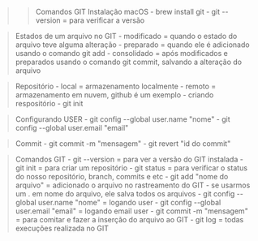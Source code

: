 >>Comandos GIT
>Instalação macOS
    - brew install git
    - git --version = para verificar a versão

>Estados de um arquivo no GIT
    - modificado = quando o estado do arquivo teve alguma alteração
    - preparado = quando ele é adicionado usando o comando git add
    - consolidado = após modificados e preparados usando o comando git commit, salvando a alteração do arquivo

>Repositório
    - local = armazenamento localmente
    - remoto = armazenamento em nuvem, github é um exemplo
    - criando respositório
        - git init

>Configurando USER
    - git config --global user.name "nome"
    - git config --global user.email "email"

>Commit
    - git commit -m "mensagem"
    - git revert "id do commit"

>Comandos GIT
    - git --version = para ver a versão do GIT instalada
    - git init = para criar um repositório
    - git status = para verificar o status do nosso repositório, branch, commits e etc
    - git add "nome do arquivo" = adicionado o arquivo no rastreamento do GIT
        - se usarmos um . em nome do arquivo, ele salva todos os arquivos
    - git config --global user.name "nome" = logando user
    - git config --global user.email "email" = logando email user
    - git commit -m "mensagem" = para comitar e fazer a inserção do arquivo ao GIT
    - git log = todas execuções realizada no GIT
